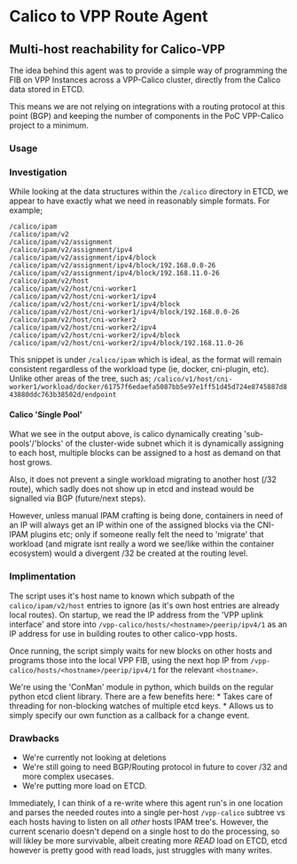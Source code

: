 # Calico to VPP Route Agent
## Multi-host reachability for Calico-VPP

The idea behind this agent was to provide a simple way of programming the FIB on VPP
Instances across a VPP-Calico cluster, directly from the Calico data stored in ETCD.

This means we are not relying on integrations with a routing protocol at this point (BGP)
and keeping the number of components in the PoC VPP-Calico project to a minimum.

### Usage


### Investigation

While looking at the data structures within the ```/calico``` directory in ETCD, we appear to have exactly what we need in reasonably simple formats.
For example;

```
/calico/ipam
/calico/ipam/v2
/calico/ipam/v2/assignment
/calico/ipam/v2/assignment/ipv4
/calico/ipam/v2/assignment/ipv4/block
/calico/ipam/v2/assignment/ipv4/block/192.168.0.0-26
/calico/ipam/v2/assignment/ipv4/block/192.168.11.0-26
/calico/ipam/v2/host
/calico/ipam/v2/host/cni-worker1
/calico/ipam/v2/host/cni-worker1/ipv4
/calico/ipam/v2/host/cni-worker1/ipv4/block
/calico/ipam/v2/host/cni-worker1/ipv4/block/192.168.0.0-26
/calico/ipam/v2/host/cni-worker2
/calico/ipam/v2/host/cni-worker2/ipv4
/calico/ipam/v2/host/cni-worker2/ipv4/block
/calico/ipam/v2/host/cni-worker2/ipv4/block/192.168.11.0-26
```

This snippet is under ```/calico/ipam``` which is ideal, as the format will remain consistent regardless of the workload type (ie, docker, cni-plugin, etc).
Unlike other areas of the tree, such as; ```/calico/v1/host/cni-worker1/workload/docker/61757f6edaefa5087bb5e97e1ff51d45d724e8745887d843880ddc763b38502d/endpoint```

#### Calico 'Single Pool'
What we see in the output above, is calico dynamically creating 'sub-pools'/'blocks' of the cluster-wide subnet which it is dynamically assigning to each host, multiple blocks can be assigned to a host as demand on that host grows.

Also, it does not prevent a single workload migrating to another host (/32 route), which sadly does not show up in etcd and instead would be signalled via BGP (future/next steps).

However, unless manual IPAM crafting is being done, containers in need of an IP will always get an IP within one of the assigned blocks via the CNI-IPAM plugins etc; only if someone really felt the need to 'migrate' that workload (and migrate isnt really a word we see/like within the container ecosystem) would a divergent /32 be created at the routing level.

### Implimentation

The script uses it's host name to known which subpath of the ```calico/ipam/v2/host``` entries to ignore (as it's own host entries are already local routes).
On startup, we read the IP address from the 'VPP uplink interface' and store into ```/vpp-calico/hosts/<hostname>/peerip/ipv4/1``` as an IP address for use in building routes to other calico-vpp hosts.

Once running, the script simply waits for new blocks on other hosts and programs those into the local VPP FIB, using the next hop IP from ```/vpp-calico/hosts/<hostname>/peerip/ipv4/1``` for the relevant ```<hostname>```.

We're using the 'ConMan' module in python, which builds on the regular python etcd client library. There are a few benefits here:
    * Takes care of threading for non-blocking watches of multiple etcd keys.
    * Allows us to simply specify our own function as a callback for a change event.

### Drawbacks
* We're currently not looking at deletions
* We're still going to need BGP/Routing protocol in future to cover /32 and more complex usecases.
* We're putting more load on ETCD.

Immediately, I can think of a re-write where this agent run's in one location and parses the needed routes into a single per-host ```/vpp-calico``` subtree vs each hosts having to listen on all *other* hosts IPAM tree's. However, the current scenario doesn't depend on a single host to do the processing, so will likley be more survivable, albeit creating more *READ* load on ETCD, etcd however is pretty good with read loads, just struggles with many writes.
